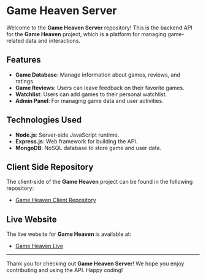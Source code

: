 # Game Heaven Server

Welcome to the **Game Heaven Server** repository! This is the backend API for the **Game Heaven** project, which is a platform for managing game-related data and interactions.

## Features

- **Game Database**: Manage information about games, reviews, and ratings.
- **Game Reviews**: Users can leave feedback on their favorite games.
- **Watchlist**: Users can add games to their personal watchlist.
- **Admin Panel**: For managing game data and user activities.

## Technologies Used

- **Node.js**: Server-side JavaScript runtime.
- **Express.js**: Web framework for building the API.
- **MongoDB**: NoSQL database to store game and user data.

## Client Side Repository

The client-side of the **Game Heaven** project can be found in the following repository:

- [Game Heaven Client Repository](https://github.com/TanvirMain49/Game-Heaven-Client)

## Live Website

The live website for **Game Heaven** is available at:

- [Game Heaven Live](https://game-heaven-1117d.web.app/)

---

Thank you for checking out **Game Heaven Server**! We hope you enjoy contributing and using the API. Happy coding!
